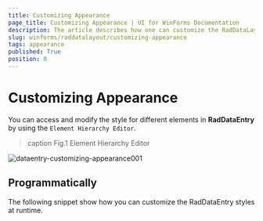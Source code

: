 ```yaml
---
title: Customizing Appearance 
page_title: Customizing Appearance | UI for WinForms Documentation
description: The article describes how one can customize the RadDataLayout appearance.
slug: winforms/raddatalayout/customizing-appearance
tags: appearance
published: True
position: 0
---
```


# Customizing Appearance

You can access and modify the style for different elements in __RadDataEntry__ by using the `Element Hierarchy Editor`.

>caption Fig.1 Element Hierarchy Editor

![dataentry-customizing-appearance001](images/dataentry-customizing-appearance001.png)   

## Programmatically

The following snippet show how you can customize the RadDataEntry styles at runtime. 